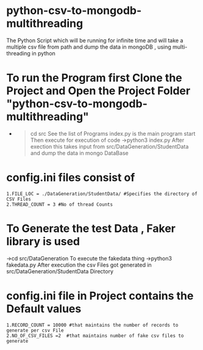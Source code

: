 # python-csv-to-mongodb-multithreading
The Python Script which will be running for infinite time and will take a multiple csv file from path and dump the data in mongoDB , using multi-threading in python

# To run the Program first Clone the Project and Open the Project Folder "python-csv-to-mongodb-multithreading"
 - >cd src
 See the list of Programs index.py is the main program start
 Then execute for execution of code
 ->python3 index.py 
 After exection this takes input from src/DataGeneration/StudentData and dump the data in mongo DataBase
 # config.ini files consist of
    1.FILE_LOC = ./DataGeneration/StudentData/ #Specifies the directory of CSV Files
    2.THREAD_COUNT = 3 #No of thread Counts
 
 # To Generate the test Data , Faker library is used
 ->cd src/DataGeneration
 To execute the fakedata thing
 ->python3 fakedata.py
 After execution the csv Files got generated in src/DataGeneration/StudentData Directory
# config.ini file in Project contains the Default values
    1.RECORD_COUNT = 10000 #that maintains the number of records to generate per csv File
    2.NO_OF_CSV_FILES =2  #that maintains number of fake csv files to generate 

  
  
 
